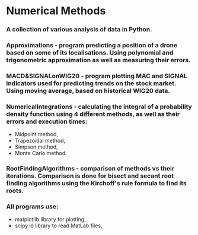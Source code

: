 # Numerical Methods
### A collection of various analysis of data in Python.
### Approximations - program predicting a position of a drone based on some of its localisations. Using polynomial and trigonometric approximation as well as measuring their errors.
### MACD&SIGNALonWIG20 - program plotting MAC and SIGNAL indicators used for predicting trends on the stock market. Using moving average, based on historical WIG20 data.
### NumericalIntegrations - calculating the integral of a probability density function using 4 different methods, as well as their errors and execution times:
- Midpoint method,
- Trapezoidal method,
- Simpson method,
- Monte Carlo method.
### RootFindingAlgorithms - comparison of methods vs their iterations. Comparison is done for bisect and secant root finding algorithms using the Kirchoff's rule formula to find its roots.
### All programs use:
- matplotlib library for plotting,
- scipy.io library to read MatLab files,
